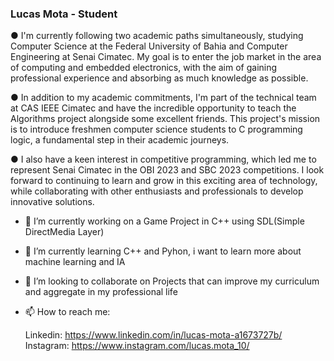 ### Lucas Mota - Student

 ● I'm currently following two academic paths simultaneously, studying Computer Science at the Federal University of Bahia and Computer Engineering at Senai Cimatec. My goal is to enter the job market in the area of computing and embedded electronics, with the aim of gaining professional experience and absorbing as much knowledge as possible.

 ● In addition to my academic commitments, I'm part of the technical team at CAS IEEE Cimatec and have the incredible opportunity to teach the Algorithms project alongside some excellent friends. This project's mission is to introduce freshmen computer science students to C programming logic, a fundamental step in their academic journeys.

 ● I also have a keen interest in competitive programming, which led me to represent Senai Cimatec in the OBI 2023 and SBC 2023 competitions. I look forward to continuing to learn and grow in this exciting area of technology, while collaborating with other enthusiasts and professionals to develop innovative solutions.

- 🔭 I’m currently working on a Game Project in C++ using SDL(Simple DirectMedia Layer)
- 🌱 I’m currently learning C++ and Pyhon, i want to learn more about machine learning and IA
- 👯 I’m looking to collaborate on Projects that can improve my curriculum and aggregate in my professional life
- 📫 How to reach me:
  
  Linkedin: https://www.linkedin.com/in/lucas-mota-a1673727b/
  Instagram: https://www.instagram.com/lucas.mota_10/

